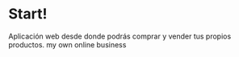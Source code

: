 # Start!
Aplicación web desde donde podrás comprar y vender tus propios productos.
my own online business
